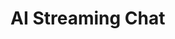 # AI Streaming Chat

<script>
  import OpenAI from "demos/openai/openai.js"
  
  let messages = [
    { "role": "system", "content": "You are an AI chat bot!" },
    { "role": "user", "content":  [
      {
        "type": "text",
        "text": "Tell me a funny story about walking and talking trees!"
      }
    ]}
  ]
 
  async function chat() {
      
    let prompt =  {
      "model": "gpt-4o", 
      "max_tokens": 2000,
      "temperature": 0.1,
      "top_p": 1,
      "n": 1,
      "stream": true,
      "stop": "VANILLA",
      "messages": messages
    }


    let response = await OpenAI.openAIRequest(prompt)
    const reader = response.body.getReader();
    const decoder = new TextDecoder('utf-8');
    const chunks = []

    while (true) {
      const { done, value } = await reader.read();
      if (done) break;

      const chunk = decoder.decode(value, { stream: true });

      // the format seems to be Server-Sent Events (SSE)
      let jsonSources = chunk
        .split("\n\n")
        .filter(ea => ea)
        .map(ea => ea.replace(/^data: /,""))

      try {
        for(let source of jsonSources) {
          if (source == "[DONE]") {
            // result.textContent += "DONE!!!"
          } else {
            const json = JSON.parse(source)

            chunks.push(json)
            
            // result.textContent += JSON.stringify(json.choices[0].delta) + "\n"
            
            const content = json.choices[0].delta.content
            if (content) {
              result.textContent += content 
            }
          }
        
        }
      } catch(e) {
        result.textContent += "\nERROR: " + e + " while parsing: '" + chunk + "'"
      }
    }
  }

  let result = <div style="white-space: pre-wrap"></div>

  let pane = <div>
    <button click={() => chat()}>chat</button> 
    {result}
  </div>
  pane
</script>